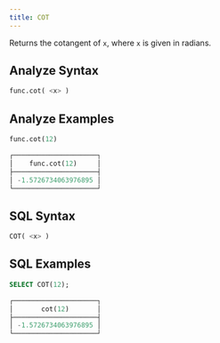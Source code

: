```yaml
---
title: COT
---
```


Returns the cotangent of `x`, where `x` is given in radians.

## Analyze Syntax

```python
func.cot( <x> )
```

## Analyze Examples

```python
func.cot(12) 

┌─────────────────────┐
│    func.cot(12)     │
├─────────────────────┤
│ -1.5726734063976895 │
└─────────────────────┘
```

## SQL Syntax

```sql
COT( <x> )
```

## SQL Examples

```sql
SELECT COT(12);

┌─────────────────────┐
│       cot(12)       │
├─────────────────────┤
│ -1.5726734063976895 │
└─────────────────────┘
```